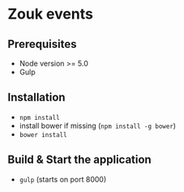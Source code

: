 # Zouk events

## Prerequisites

* Node version >= 5.0
* Gulp

## Installation 

* `npm install`
* install bower if missing (`npm install -g bower`)
* `bower install`

## Build & Start the application


* `gulp` (starts on port 8000)

